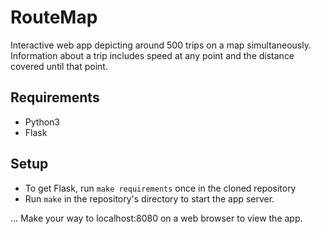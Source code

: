 # RouteMap

Interactive web app depicting around 500 trips on a map simultaneously. 
Information about a trip includes speed at any point and the distance covered until that point. 

## Requirements

* Python3
* Flask

## Setup

* To get Flask, run `make requirements` once in the cloned repository
* Run `make` in the repository's directory to start the app server. 

... Make your way to localhost:8080 on a web browser to view the app.
